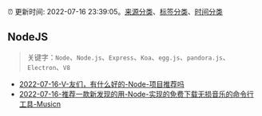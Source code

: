 :alarm_clock: 更新时间: 2022-07-16 23:39:05。[来源分类](../README.md)、[标签分类](../TAGS.md)、[时间分类](../TIMELINE.md)

## NodeJS


> 关键字：`Node`、`Node.js`、`Express`、`Koa`、`egg.js`、`pandora.js`、`Electron`、`V8`



- [2022-07-16-V-友们，有什么好的-Node-项目推荐吗](https://www.v2ex.com/t/866706) 
- [2022-07-16-推荐一款新发现的用-Node-实现的免费下载无损音乐的命令行工具-Musicn](https://www.v2ex.com/t/866704) 
